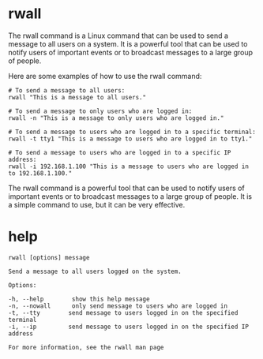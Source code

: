 # rwall

The rwall command is a Linux command that can be used to send a message to all users on a system. It is a powerful tool that can be used to notify users of important events or to broadcast messages to a large group of people.

Here are some examples of how to use the rwall command:

```
# To send a message to all users:
rwall "This is a message to all users."

# To send a message to only users who are logged in:
rwall -n "This is a message to only users who are logged in."

# To send a message to users who are logged in to a specific terminal:
rwall -t tty1 "This is a message to users who are logged in to tty1."

# To send a message to users who are logged in to a specific IP address:
rwall -i 192.168.1.100 "This is a message to users who are logged in to 192.168.1.100."
```

The rwall command is a powerful tool that can be used to notify users of important events or to broadcast messages to a large group of people. It is a simple command to use, but it can be very effective.

# help 

```
rwall [options] message

Send a message to all users logged on the system.

Options:

-h, --help        show this help message
-n, --nowall      only send message to users who are logged in
-t, --tty        send message to users logged in on the specified terminal
-i, --ip         send message to users logged in on the specified IP address

For more information, see the rwall man page
```

